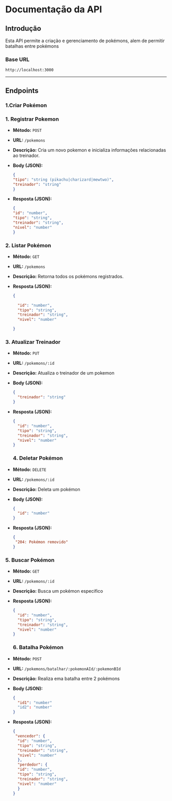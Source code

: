 # Documentação da API

## Introdução

Esta API permite a criação e gerenciamento de pokémons, alem de permitir batalhas entre pokémons

### Base URL

`http://localhost:3000`

---

## Endpoints

### 1.Criar Pokémon
### **1. Registrar Pokemon**

- **Método:** `POST`
- **URL:** `/pokemons`
- **Descrição:** Cria um novo pokemon e inicializa informações relacionadas ao treinador.
- **Body (JSON):**

  ```json
  {
  "tipo": "string (pikachu|charizard|mewtwo)",
  "treinador": "string"
  }
  ```

- **Resposta (JSON):**

  ```json
  {
  "id": "number",
  "tipo": "string",
  "treinador": "string",
  "nivel": "number"
  }
  ```

### **2. Listar Pokémon**

- **Método:** `GET`
- **URL:** `/pokemons`
- **Descrição:** Retorna todos os pokémons registrados.
- **Resposta (JSON):**

  ```json
  {
    
    "id": "number",
    "tipo": "string",
    "treinador": "string",
    "nivel": "number"
  
  }
  ```

### **3. Atualizar Treinador**

- **Método:** `PUT`
- **URL:** `/pokemons/:id`
- **Descrição:** Atualiza o treinador de um pokemon
- **Body (JSON):**

  ```json
  {
    "treinador": "string"
  }
  ```

- **Resposta (JSON):**

  ```json
  {
    "id": "number",
    "tipo": "string",
    "treinador": "string",
    "nivel": "number"
  }
  ```

  ### **4. Deletar Pokémon**
- **Método:** `DELETE`
- **URL:** `/pokemons/:id`
- **Descrição:** Deleta um pokémon
- **Body (JSON):**

  ```json
  {
    "id": "number"
  }
  ```

- **Resposta (JSON):**

  ```json
  {
   "204: Pokémon removido"
  }
  ```

### **5. Buscar Pokémon**
- **Método:** `GET`
- **URL:** `/pokemons/:id`
- **Descrição:** Busca um pokémon especifico

- **Resposta (JSON):**

  ```json
  {
    "id": "number",
    "tipo": "string",
    "treinador": "string",
    "nivel": "number"
  }
  ```

  ### **6. Batalha Pokémon**
- **Método:** `POST`
- **URL:** `/pokemons/batalhar/:pokemonAId/:pokemonBId`
- **Descrição:** Realiza ema batalha entre 2 pokémons
- **Body (JSON):**

  ```json
  {
    "id1": "number"
    "id2": "number"
  }
  ```

- **Resposta (JSON):**

  ```json
  {
   "vencedor": {
    "id": "number",
    "tipo": "string",
    "treinador": "string",
    "nivel": "number"
    },
    "perdedor": {
    "id": "number",
    "tipo": "string",
    "treinador": "string",
    "nivel": "number"
    }
  }
  ```